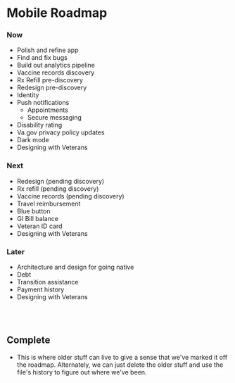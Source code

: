 # Mobile Roadmap

### Now
- Polish and refine app
- Find and fix bugs
- Build out analytics pipeline
- Vaccine records discovery
- Rx Refill pre-discovery
- Redesign pre-discovery
- Identity 
- Push notifications
  - Appointments
  - Secure messaging
- Disability rating
- Va.gov privacy policy updates
- Dark mode
- Designing with Veterans

### Next
- Redesign (pending discovery)
- Rx refill (pending discovery)
- Vaccine records (pending discovery)
- Travel reimbursement
- Blue button
- GI Bill balance
- Veteran ID card
- Designing with Veterans

### Later 
- Architecture and design for going native
- Debt
- Transition assistance
- Payment history
- Designing with Veterans
  
<br/><br/>

## Complete
- This is where older stuff can live to give a sense that we've marked it off the roadmap. Alternately, we can just delete the older stuff and use the file's history to figure out where we've been.
